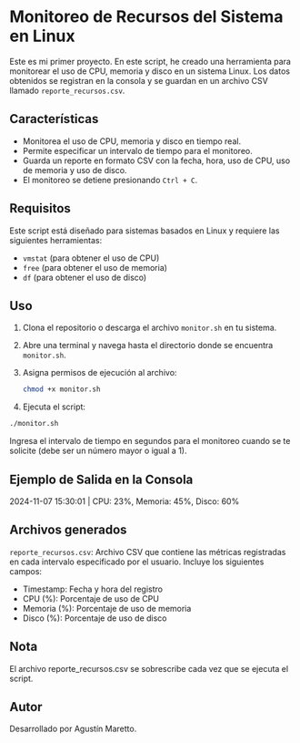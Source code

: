 # Monitoreo de Recursos del Sistema en Linux

Este es mi primer proyecto. En este script, he creado una herramienta para monitorear el uso de CPU, memoria y disco en un sistema Linux. Los datos obtenidos se registran en la consola y se guardan en un archivo CSV llamado `reporte_recursos.csv`.

## Características

- Monitorea el uso de CPU, memoria y disco en tiempo real.
- Permite especificar un intervalo de tiempo para el monitoreo.
- Guarda un reporte en formato CSV con la fecha, hora, uso de CPU, uso de memoria y uso de disco.
- El monitoreo se detiene presionando `Ctrl + C`.

## Requisitos

Este script está diseñado para sistemas basados en Linux y requiere las siguientes herramientas:
- `vmstat` (para obtener el uso de CPU)
- `free` (para obtener el uso de memoria)
- `df` (para obtener el uso de disco)

## Uso

1. Clona el repositorio o descarga el archivo `monitor.sh` en tu sistema.
2. Abre una terminal y navega hasta el directorio donde se encuentra `monitor.sh`.
3. Asigna permisos de ejecución al archivo:

   ```bash
   chmod +x monitor.sh
   ```
4. Ejecuta el script:
  ```bash
./monitor.sh
  ```
Ingresa el intervalo de tiempo en segundos para el monitoreo cuando se te solicite (debe ser un número mayor o igual a 1).

## Ejemplo de Salida en la Consola
2024-11-07 15:30:01 | CPU: 23%, Memoria: 45%, Disco: 60%

## Archivos generados
`reporte_recursos.csv`: Archivo CSV que contiene las métricas registradas en cada intervalo especificado por el usuario. Incluye los siguientes campos:
* Timestamp: Fecha y hora del registro
* CPU (%): Porcentaje de uso de CPU
* Memoria (%): Porcentaje de uso de memoria
* Disco (%): Porcentaje de uso de disco

## Nota
El archivo reporte_recursos.csv se sobrescribe cada vez que se ejecuta el script.

## Autor
Desarrollado por Agustín Maretto.
